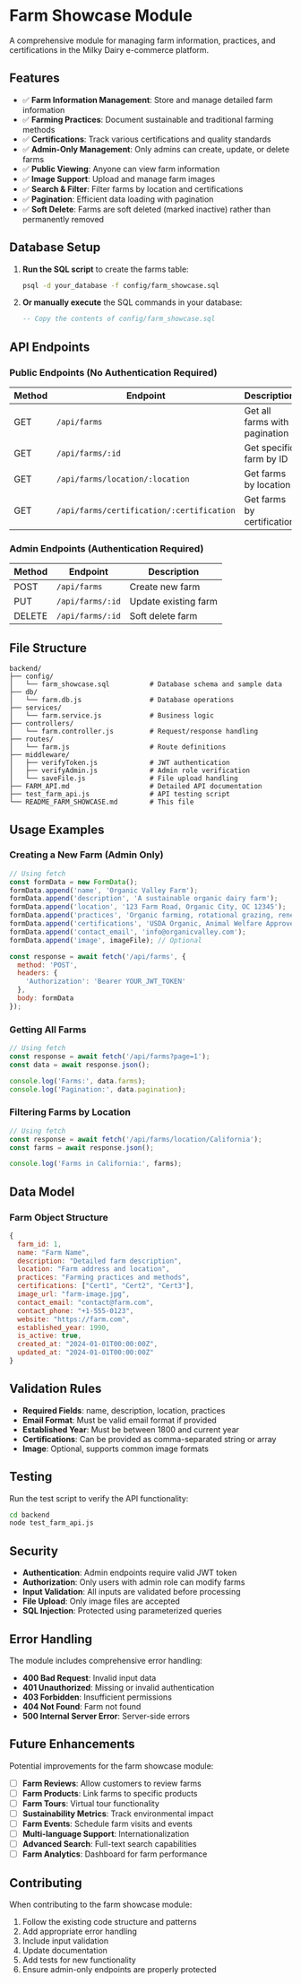 # Farm Showcase Module

A comprehensive module for managing farm information, practices, and certifications in the Milky Dairy e-commerce platform.

## Features

- ✅ **Farm Information Management**: Store and manage detailed farm information
- ✅ **Farming Practices**: Document sustainable and traditional farming methods
- ✅ **Certifications**: Track various certifications and quality standards
- ✅ **Admin-Only Management**: Only admins can create, update, or delete farms
- ✅ **Public Viewing**: Anyone can view farm information
- ✅ **Image Support**: Upload and manage farm images
- ✅ **Search & Filter**: Filter farms by location and certifications
- ✅ **Pagination**: Efficient data loading with pagination
- ✅ **Soft Delete**: Farms are soft deleted (marked inactive) rather than permanently removed

## Database Setup

1. **Run the SQL script** to create the farms table:
   ```bash
   psql -d your_database -f config/farm_showcase.sql
   ```

2. **Or manually execute** the SQL commands in your database:
   ```sql
   -- Copy the contents of config/farm_showcase.sql
   ```

## API Endpoints

### Public Endpoints (No Authentication Required)

| Method | Endpoint | Description |
|--------|----------|-------------|
| GET | `/api/farms` | Get all farms with pagination |
| GET | `/api/farms/:id` | Get specific farm by ID |
| GET | `/api/farms/location/:location` | Get farms by location |
| GET | `/api/farms/certification/:certification` | Get farms by certification |

### Admin Endpoints (Authentication Required)

| Method | Endpoint | Description |
|--------|----------|-------------|
| POST | `/api/farms` | Create new farm |
| PUT | `/api/farms/:id` | Update existing farm |
| DELETE | `/api/farms/:id` | Soft delete farm |

## File Structure

```
backend/
├── config/
│   └── farm_showcase.sql          # Database schema and sample data
├── db/
│   └── farm.db.js                 # Database operations
├── services/
│   └── farm.service.js            # Business logic
├── controllers/
│   └── farm.controller.js         # Request/response handling
├── routes/
│   └── farm.js                    # Route definitions
├── middleware/
│   ├── verifyToken.js             # JWT authentication
│   ├── verifyAdmin.js             # Admin role verification
│   └── saveFile.js                # File upload handling
├── FARM_API.md                    # Detailed API documentation
├── test_farm_api.js               # API testing script
└── README_FARM_SHOWCASE.md        # This file
```

## Usage Examples

### Creating a New Farm (Admin Only)

```javascript
// Using fetch
const formData = new FormData();
formData.append('name', 'Organic Valley Farm');
formData.append('description', 'A sustainable organic dairy farm');
formData.append('location', '123 Farm Road, Organic City, OC 12345');
formData.append('practices', 'Organic farming, rotational grazing, renewable energy');
formData.append('certifications', 'USDA Organic, Animal Welfare Approved');
formData.append('contact_email', 'info@organicvalley.com');
formData.append('image', imageFile); // Optional

const response = await fetch('/api/farms', {
  method: 'POST',
  headers: {
    'Authorization': 'Bearer YOUR_JWT_TOKEN'
  },
  body: formData
});
```

### Getting All Farms

```javascript
// Using fetch
const response = await fetch('/api/farms?page=1');
const data = await response.json();

console.log('Farms:', data.farms);
console.log('Pagination:', data.pagination);
```

### Filtering Farms by Location

```javascript
// Using fetch
const response = await fetch('/api/farms/location/California');
const farms = await response.json();

console.log('Farms in California:', farms);
```

## Data Model

### Farm Object Structure

```javascript
{
  farm_id: 1,
  name: "Farm Name",
  description: "Detailed farm description",
  location: "Farm address and location",
  practices: "Farming practices and methods",
  certifications: ["Cert1", "Cert2", "Cert3"],
  image_url: "farm-image.jpg",
  contact_email: "contact@farm.com",
  contact_phone: "+1-555-0123",
  website: "https://farm.com",
  established_year: 1990,
  is_active: true,
  created_at: "2024-01-01T00:00:00Z",
  updated_at: "2024-01-01T00:00:00Z"
}
```

## Validation Rules

- **Required Fields**: name, description, location, practices
- **Email Format**: Must be valid email format if provided
- **Established Year**: Must be between 1800 and current year
- **Certifications**: Can be provided as comma-separated string or array
- **Image**: Optional, supports common image formats

## Testing

Run the test script to verify the API functionality:

```bash
cd backend
node test_farm_api.js
```

## Security

- **Authentication**: Admin endpoints require valid JWT token
- **Authorization**: Only users with admin role can modify farms
- **Input Validation**: All inputs are validated before processing
- **File Upload**: Only image files are accepted
- **SQL Injection**: Protected using parameterized queries

## Error Handling

The module includes comprehensive error handling:

- **400 Bad Request**: Invalid input data
- **401 Unauthorized**: Missing or invalid authentication
- **403 Forbidden**: Insufficient permissions
- **404 Not Found**: Farm not found
- **500 Internal Server Error**: Server-side errors

## Future Enhancements

Potential improvements for the farm showcase module:

- [ ] **Farm Reviews**: Allow customers to review farms
- [ ] **Farm Products**: Link farms to specific products
- [ ] **Farm Tours**: Virtual tour functionality
- [ ] **Sustainability Metrics**: Track environmental impact
- [ ] **Farm Events**: Schedule farm visits and events
- [ ] **Multi-language Support**: Internationalization
- [ ] **Advanced Search**: Full-text search capabilities
- [ ] **Farm Analytics**: Dashboard for farm performance

## Contributing

When contributing to the farm showcase module:

1. Follow the existing code structure and patterns
2. Add appropriate error handling
3. Include input validation
4. Update documentation
5. Add tests for new functionality
6. Ensure admin-only endpoints are properly protected 